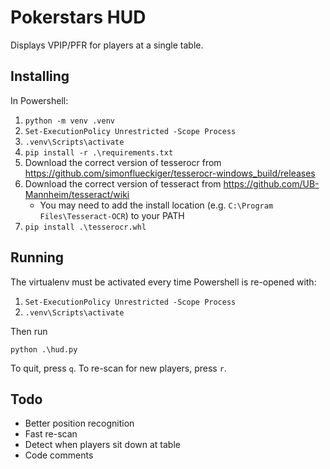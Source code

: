 # Pokerstars HUD

Displays VPIP/PFR for players at a single table. 

## Installing
In Powershell:

1. `python -m venv .venv`
2. `Set-ExecutionPolicy Unrestricted -Scope Process`
3. `.venv\Scripts\activate`
4. `pip install -r .\requirements.txt`
5. Download the correct version of tesserocr from https://github.com/simonflueckiger/tesserocr-windows_build/releases
6. Download the correct version of tesseract from https://github.com/UB-Mannheim/tesseract/wiki
   - You may need to add the install location (e.g. `C:\Program Files\Tesseract-OCR`) to your PATH
7. `pip install .\tesserocr.whl`


## Running

The virtualenv must be activated every time Powershell is re-opened with:

1. `Set-ExecutionPolicy Unrestricted -Scope Process`
2. `.venv\Scripts\activate`

Then run

`python .\hud.py`

To quit, press `q`. To re-scan for new players, press `r`.

## Todo

* Better position recognition
* Fast re-scan
* Detect when players sit down at table
* Code comments